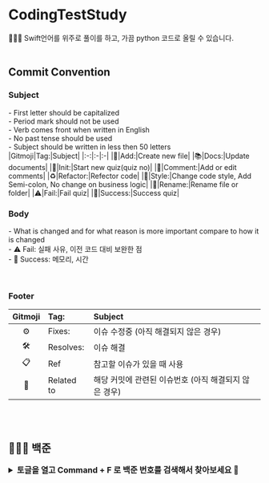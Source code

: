 # CodingTestStudy
👩🏻‍💻 Swift언어를 위주로 풀이를 하고, 가끔 python 코드로 올릴 수 있습니다.
<br/>
<br/>

## Commit Convention
### Subject
\- First letter should be capitalized<br/>
\- Period mark should not be used<br/>
\- Verb comes front when written in English<br/>
\- No past tense should be used<br/>
\- Subject should be written in less then 50 letters<br/>
|Gitmoji|Tag:|Subject|
|:-:|:-|:-|
|📰|Add:|Create new file|
|📚|Docs:|Update documents|
|🎉|Init:|Start new quiz(quiz no)|
|📝|Comment:|Add or edit comments|
|♻️|Refactor:|Refector code|
|🎨|Style:|Change code style, Add Semi-colon, No change on business logic|
|🚚|Rename:|Rename file or folder|
|⚠️|Fail:|Fail quiz|
|🚀|Success:|Success quiz|
<br/>

### Body
\- What is changed and for what reason is more important compare to how it is changed<br/>
\- ⚠️ Fail: 실패 사유, 이전 코드 대비 보완한 점<br/>
\- 🚀 Success: 메모리, 시간

<br/>

### Footer
|Gitmoji|Tag:|Subject|
|:-:|:-|:-|
|⚙️|Fixes:|이슈 수정중 (아직 해결되지 않은 경우)|
|🛠️|Resolves:|이슈 해결|
|📋|Ref|참고할 이슈가 있을 때 사용|
|🔗|Related to|해당 커밋에 관련된 이슈번호 (아직 해결되지 않은 경우)|

<br/>
<br/>

## 🧑🏻‍💻 백준
<details>
  <summary style="font-size: 16;"><b>토글을 열고 Command + F 로 백준 번호를 검색해서 찾아보세요 🔎</b></summary>
  
  |번호|날짜|카테고리|문제|풀이|비고|
  |:-:|:-:|:-:|:-|:-:|:-|
  |1|2023-10-10|입출력과 사칙연산|[11382 꼬마 정민](https://www.acmicpc.net/problem/11382)|[Code](/CodingTestStudy/BaekJoon/11382.swift)||
  |2|2023-10-11|반복문|[15552 빠른 A+B](https://www.acmicpc.net/problem/15552)|[Code](/CodingTestStudy/BaekJoon/15552.swift)|미해결|
  |3|2023-10-11|반복문|[25314 코딩은 체육과목 입니다](https://www.acmicpc.net/problem/25314)|[Code](/CodingTestStudy/BaekJoon/25314.swift)||
  |4|2023-10-12|반복문|[10952 A + B - 5](https://www.acmicpc.net/problem/10952)|[Code](/CodingTestStudy/BaekJoon/10952.swift)||
  |5|2023-10-13|반복문|[10951 A + B - 4](https://www.acmicpc.net/problem/10951)|[Code](/CodingTestStudy/BaekJoon/10951.swift)||
  |6|2023-10-16|1차원 배열|[10807 개수 세기](https://www.acmicpc.net/problem/10807)|[Code](/CodingTestStudy/BaekJoon/10807.swift)||
  |7|2023-10-17|1차원 배열|[10871 X보다 작은 수](https://www.acmicpc.net/problem/10871)|[Code](/CodingTestStudy/BaekJoon/10871.swift)||
  |8|2023-10-18|1차원 배열|[10818 최소, 최대](https://www.acmicpc.net/problem/10818)|[Code](/CodingTestStudy/BaekJoon/10818.swift)||
  |9|2023-10-19|1차원 배열|[2562 최댓값](https://www.acmicpc.net/problem/2562)|[Code](/CodingTestStudy/BaekJoon/2562.swift)||
  |10|2023-10-20|1차원 배열|[10810 공 넣기](https://www.acmicpc.net/problem/10810)|[Code](/CodingTestStudy/BaekJoon/10810.swift)||
  |11|2023-10-23|1차원 배열|[10813 공 바꾸기](https://www.acmicpc.net/problem/10813)|[Code](/CodingTestStudy/BaekJoon/10813.swift)||
  |12|2023-10-24|1차원 배열|[5597 과제 안 내신 분..?](https://www.acmicpc.net/problem/5597)|[Code](/CodingTestStudy/BaekJoon/5597.swift)||
  |13|2023-10-25|1차원 배열|[3052 나머지](https://www.acmicpc.net/problem/3052)|[Code](/CodingTestStudy/BaekJoon/3052.swift)||
  |14|2023-10-26|1차원 배열|[10811 바구니 뒤집기](https://www.acmicpc.net/problem/10811)|[Code](/CodingTestStudy/BaekJoon/10811.swift)||
  |15|2023-10-31|1차원 배열|[1546 평균](https://www.acmicpc.net/problem/1546)|[Code](/CodingTestStudy/BaekJoon/1546.swift)||
  |16|2023-10-31|문자열|[27866 문자와 문자열](https://www.acmicpc.net/problem/27866)|[Code](/CodingTestStudy/BaekJoon/27866.swift)||
  |17|2023-11-01|문자열|[2743 단어 길이 재기](https://www.acmicpc.net/problem/2743)|[Code](/CodingTestStudy/BaekJoon/2743.swift)||
  |18|2023-11-02|문자열|[9086 문자열](https://www.acmicpc.net/problem/9086)|[Code](/CodingTestStudy/BaekJoon/9086.swift)||
  |19|2023-11-03|문자열|[11654 아스키 코드](https://www.acmicpc.net/problem/11654)|[Code](/CodingTestStudy/BaekJoon/11654.swift)||
  |20|2023-11-06|문자열|[11720 숫자의 합](https://www.acmicpc.net/problem/11720)|[Code](/CodingTestStudy/BaekJoon/11720.swift)||
  |21|2023-11-07|문자열|[10809 알파벳 찾기](https://www.acmicpc.net/problem/10809)|[Code](/CodingTestStudy/BaekJoon/10809.swift)||
  |22|2023-11-08|문자열|[2675 문자열 반복](https://www.acmicpc.net/problem/2675)|[Code](/CodingTestStudy/BaekJoon/2675.swift)||
  |23|2023-11-08|문자열|[1152 단어의 개수](https://www.acmicpc.net/problem/1152)|[Code](/CodingTestStudy/BaekJoon/1152.swift)||
  |24|2023-11-09|문자열|[2908 상수](https://www.acmicpc.net/problem/2908)|[Code](/CodingTestStudy/BaekJoon/2908.swift)||
  |25|2023-11-13|문자열|[5622 다이얼](https://www.acmicpc.net/problem/5622)|[Code](/CodingTestStudy/BaekJoon/5622.swift)||
  |26|2023-11-14|문자열|[11718 그대로 출력](https://www.acmicpc.net/problem/11718)|[Code](/CodingTestStudy/BaekJoon/11718.swift)||
</details>
